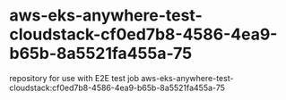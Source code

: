 # aws-eks-anywhere-test-cloudstack-cf0ed7b8-4586-4ea9-b65b-8a5521fa455a-75
repository for use with E2E test job aws-eks-anywhere-test-cloudstack:cf0ed7b8-4586-4ea9-b65b-8a5521fa455a-75
